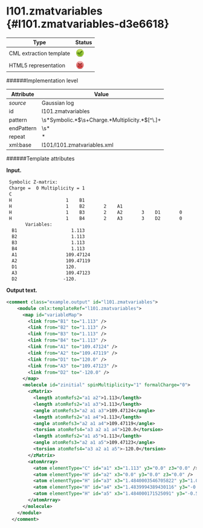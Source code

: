 # l101.zmatvariables {#l101.zmatvariables-d3e6618}


| Type                                                                                                                                                | Status                                                                                                                                              |
|----|----|
| CML extraction template                                                                                                                             | ![](/imgs/Total.png)                                                                                                                                |
| HTML5 representation                                                                                                                                | ![](/imgs/None.png)                                                                                                                                 |

######Implementation level

| Attribute                                                                                                                                           | Value                                                                                                                                               |
|----|----|
| *source*                                                                                                                                            | Gaussian log                                                                                                                                        |
| id                                                                                                                                                  | l101.zmatvariables                                                                                                                                  |
| pattern                                                                                                                                             | \\s\*Symbolic.\*\$\\s+Charge.\*Multiplicity.\*\$\[\^\\.\]+                                                                                          |
| endPattern                                                                                                                                          | \\s\*                                                                                                                                               |
| repeat                                                                                                                                              | \*                                                                                                                                                  |
| xml:base                                                                                                                                            | l101/l101.zmatvariables.xml                                                                                                                         |

######Template attributes

**Input.**

     Symbolic Z-matrix:
     Charge =  0 Multiplicity = 1
     C
     H                    1    B1
     H                    1    B2       2    A1
     H                    1    B3       2    A2       3    D1       0
     H                    1    B4       2    A3       3    D2       0
           Variables:
      B1                    1.113                    
      B2                    1.113                    
      B3                    1.113                    
      B4                    1.113                    
      A1                  109.47124                  
      A2                  109.47119                  
      D1                  120.                       
      A3                  109.47123                  
      D2                 -120.                       
     
      

**Output text.**

```xml
<comment class="example.output" id="l101.zmatvariables">
    <module cmlx:templateRef="l101.zmatvariables">
      <map id="variableMap">
        <link from="B1" to="1.113" />
        <link from="B2" to="1.113" />
        <link from="B3" to="1.113" />
        <link from="B4" to="1.113" />
        <link from="A1" to="109.47124" />
        <link from="A2" to="109.47119" />
        <link from="D1" to="120.0" />
        <link from="A3" to="109.47123" />
        <link from="D2" to="-120.0" />
      </map>
      <molecule id="zinitial" spinMultiplicity="1" formalCharge="0">
        <zMatrix>
          <length atomRefs2="a1 a2">1.113</length>
          <length atomRefs2="a1 a3">1.113</length>
          <angle atomRefs3="a2 a1 a3">109.47124</angle>
          <length atomRefs2="a1 a4">1.113</length>
          <angle atomRefs3="a2 a1 a4">109.47119</angle>
          <torsion atomRefs4="a3 a2 a1 a4">120.0</torsion>
          <length atomRefs2="a1 a5">1.113</length>
          <angle atomRefs3="a2 a1 a5">109.47123</angle>
          <torsion atomRefs4="a3 a2 a1 a5">-120.0</torsion>
        </zMatrix>
        <atomArray>
          <atom elementType="C" id="a1" x3="1.113" y3="0.0" z3="0.0" />
          <atom elementType="H" id="a2" x3="0.0" y3="0.0" z3="0.0" />
          <atom elementType="H" id="a3" x3="1.4840003546705822" y3="1.0493463378857821" z3="0.0" />
          <atom elementType="H" id="a4" x3="1.4839994389430116" y3="-0.524673330822134" z3="0.9087608663603304" />
          <atom elementType="H" id="a5" x3="1.484000171525091" y3="-0.5246732013187714" z3="-0.9087606420539267" />
        </atomArray>
      </molecule>
    </module>
  </comment>
```
